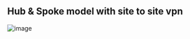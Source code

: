 

## Hub & Spoke model with site to site vpn

![image](https://user-images.githubusercontent.com/33985509/124583009-e1afa000-de52-11eb-9bb9-1084fddf7b12.png)
